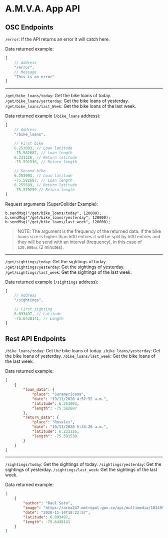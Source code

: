 # A.M.V.A. App API

## OSC Endpoints
`/error`: If the API returns an error it will catch here.

Data returned example:
```js
[
    // Address
    "/error",
    // Message
    "This is an error"
]
```

---
`/get/bike_loans/today`: Get the bike loans of today.
`/get/bike_loans/yerterday`: Get the bike loans of yesterday.
`/get/bike_loans/last_Week`: Get the bike loans of the last week.

Data returned example (`/bike_loans` address):
```js
[
    // Address
    "/bike_loans",

    // First bike
    6.253003, // Loan latitude
    -75.582687, // Loan length
    6.231326, // Return latitude
    -75.591538, // Return length

    // Second bike
    6.253003, // Loan latitude
    -75.582687, // Loan length
    6.255589, // Return latitude
    -75.579259 // Return length
]
```

Request arguments (SuperCollider Example):
```sclang
b.sendMsg("/get/bike_loans/today", 120000);
b.sendMsg("/get/bike_loans/yesterday", 120000);
b.sendMsg("/get/bike_loans/last_week", 120000);
```

> NOTE: The argument is the frequency of the returned data: If the bike loans size is higher than 500 entries it will be split by 500 entries and they will be send with an interval (frequency), in this case of `120.000ms` (2 minutes).

---
`/get/sightings/today`: Get the sightings of today.
`/get/sightings/yesterday`: Get the sightings of yesterday.
`/get/sightings/last_week`: Get the sightings of the last week.

Data returned example (`/sightings` address):
```js
[
    // Address
    "/sightings",

    // First sighting
    6.093497, // Latitude
    -75.6438141, // Length
]
```

## Rest API Endpoints
`/bike_loans/today`: Get the bike loans of today.
`/bike_loans/yesterday`: Get the bike loans of yesterday.
`/bike_loans/last_week`: Get the bike loans of the last week.

Data returned example:
```json
[
    {
        "loan_data": {
            "place": "Suramericana",
            "date": "19/11/2020 4:57:52 a.m.",
            "latitude": 6.253003,
            "length": -75.582687
        },
        "return_data": {
            "place": "Rosales",
            "date": "19/11/2020 5:33:26 a.m.",
            "latitude": 6.231326,
            "length": -75.591538
        }
    }
]
```

---
`/sightings/today`: Get the sightings of today.
`/sightings/yesterday`: Get the sightings of yesterday.
`/sightings/last_week`: Get the sightings of the last week.

Data returned example:
```json
[
    {
        "author": "Raul Soto",
        "image": "https://area247.metropol.gov.co/api/multimedia/1024991",
        "date": "2020-11-14T18:22:57",
        "latitude": 6.093497,
        "length": -75.6438141
    }
]
```
